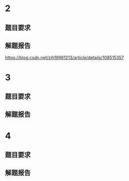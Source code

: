
# 2
## 题目要求

## 解题报告

https://blog.csdn.net/zjh19961213/article/details/108515357


# 3

## 题目要求

## 解题报告

# 4

## 题目要求

## 解题报告